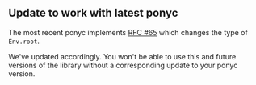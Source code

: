 ## Update to work with latest ponyc

The most recent ponyc implements [RFC #65](https://github.com/ponylang/rfcs/blob/main/text/0065-env-root-not-optional.md) which changes the type of `Env.root`.

We've updated accordingly. You won't be able to use this and future versions of the library without a corresponding update to your ponyc version.

